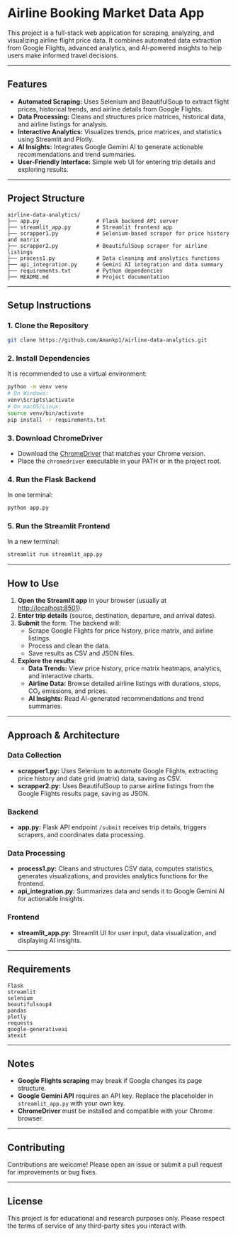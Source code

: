 # Airline Booking Market Data App

This project is a full-stack web application for scraping, analyzing, and visualizing airline flight price data. It combines automated data extraction from Google Flights, advanced analytics, and AI-powered insights to help users make informed travel decisions.

---

## Features

- **Automated Scraping:** Uses Selenium and BeautifulSoup to extract flight prices, historical trends, and airline details from Google Flights.
- **Data Processing:** Cleans and structures price matrices, historical data, and airline listings for analysis.
- **Interactive Analytics:** Visualizes trends, price matrices, and statistics using Streamlit and Plotly.
- **AI Insights:** Integrates Google Gemini AI to generate actionable recommendations and trend summaries.
- **User-Friendly Interface:** Simple web UI for entering trip details and exploring results.

---

## Project Structure

```
airline-data-analytics/
├── app.py                  # Flask backend API server
├── streamlit_app.py        # Streamlit frontend app
├── scrapper1.py            # Selenium-based scraper for price history and matrix
├── scrapper2.py            # BeautifulSoup scraper for airline listings
├── process1.py             # Data cleaning and analytics functions
├── api_integration.py      # Gemini AI integration and data summary
├── requirements.txt        # Python dependencies
├── README.md               # Project documentation
```

---

## Setup Instructions

### 1. Clone the Repository

```sh
git clone https://github.com/Amankp1/airline-data-analytics.git
```

### 2. Install Dependencies

It is recommended to use a virtual environment:

```sh
python -m venv venv
# On Windows:
venv\Scripts\activate
# On macOS/Linux:
source venv/bin/activate
pip install -r requirements.txt
```

### 3. Download ChromeDriver

- Download the [ChromeDriver](https://sites.google.com/chromium.org/driver/) that matches your Chrome version.
- Place the `chromedriver` executable in your PATH or in the project root.

### 4. Run the Flask Backend

In one terminal:

```sh
python app.py
```

### 5. Run the Streamlit Frontend

In a new terminal:

```sh
streamlit run streamlit_app.py
```

---

## How to Use

1. **Open the Streamlit app** in your browser (usually at [http://localhost:8501](http://localhost:8501)).
2. **Enter trip details** (source, destination, departure, and arrival dates).
3. **Submit** the form. The backend will:
   - Scrape Google Flights for price history, price matrix, and airline listings.
   - Process and clean the data.
   - Save results as CSV and JSON files.
4. **Explore the results**:
   - **Data Trends:** View price history, price matrix heatmaps, analytics, and interactive charts.
   - **Airline Data:** Browse detailed airline listings with durations, stops, CO₂ emissions, and prices.
   - **AI Insights:** Read AI-generated recommendations and trend summaries.

---

## Approach & Architecture

### Data Collection

- **scrapper1.py:** Uses Selenium to automate Google Flights, extracting price history and date grid (matrix) data, saving as CSV.
- **scrapper2.py:** Uses BeautifulSoup to parse airline listings from the Google Flights results page, saving as JSON.

### Backend

- **app.py:** Flask API endpoint `/submit` receives trip details, triggers scrapers, and coordinates data processing.

### Data Processing

- **process1.py:** Cleans and structures CSV data, computes statistics, generates visualizations, and provides analytics functions for the frontend.
- **api_integration.py:** Summarizes data and sends it to Google Gemini AI for actionable insights.

### Frontend

- **streamlit_app.py:** Streamlit UI for user input, data visualization, and displaying AI insights.

---

## Requirements

```
Flask
streamlit
selenium
beautifulsoup4
pandas
plotly
requests
google-generativeai
atexit
```

---

## Notes

- **Google Flights scraping** may break if Google changes its page structure.
- **Google Gemini API** requires an API key. Replace the placeholder in `streamlit_app.py` with your own key.
- **ChromeDriver** must be installed and compatible with your Chrome browser.

---

## Contributing

Contributions are welcome! Please open an issue or submit a pull request for improvements or bug fixes.

---

## License

This project is for educational and research purposes only. Please respect the terms of service of any third-party sites you interact with.
